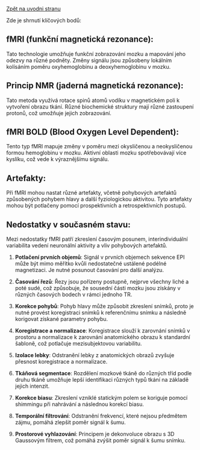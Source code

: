 [Zpět na uvodni stranu](../README.md) 

Zde je shrnutí klíčových bodů:

## fMRI (funkční magnetická rezonance): 
Tato technologie umožňuje funkční zobrazování mozku a mapování jeho odezvy na různé podněty. Změny signálu jsou způsobeny lokálním kolísáním poměru oxyhemoglobinu a deoxyhemoglobinu v mozku.

## Princip NMR (jaderná magnetická rezonance): 
Tato metoda využívá rotace spinů atomů vodíku v magnetickém poli k vytvoření obrazu tkání. Různé biochemické struktury mají různé zastoupení protonů, což umožňuje jejich zobrazování.

## fMRI BOLD (Blood Oxygen Level Dependent): 
Tento typ fMRI mapuje změny v poměru mezi okysličenou a neokysličenou formou hemoglobinu v mozku. Aktivní oblasti mozku spotřebovávají více kyslíku, což vede k výraznějšímu signálu.

## Artefakty: 
Při fMRI mohou nastat různé artefakty, včetně pohybových artefaktů způsobených pohybem hlavy a další fyziologickou aktivitou. Tyto artefakty mohou být potlačeny pomocí prospektivních a retrospektivních postupů.

## Nedostatky v současném stavu: 
Mezi nedostatky fMRI patří zkreslení časovým posunem, interindividuální variabilita vedení neuronální aktivity a vliv pohybových artefaktů.


1. **Potlačení prvních objemů**: Signál v prvních objemech sekvence EPI může být mimo měřítko kvůli nedostatečné ustálené podélné magnetizaci. Je nutné posunout časování pro další analýzu.

2. **Časování řezů**: Řezy jsou pořízeny postupně, nejprve všechny liché a poté sudé, což způsobuje, že sousední části mozku jsou získány v různých časových bodech v rámci jednoho TR.

3. **Korekce pohybů**: Pohyb hlavy může způsobit zkreslení snímků, proto je nutné provést koregistraci snímků k referenčnímu snímku a následně korigovat získané parametry pohybu.

4. **Koregistrace a normalizace**: Koregistrace slouží k zarovnání snímků v prostoru a normalizace k zarovnání anatomického obrazu k standardní šabloně, což potlačuje mezisubjektovou variabilitu.

5. **Izolace lebky**: Odstranění lebky z anatomických obrazů zvyšuje přesnost koregistrace a normalizace.

6. **Tkáňová segmentace**: Rozdělení mozkové tkáně do různých tříd podle druhu tkáně umožňuje lepší identifikaci různých typů tkání na základě jejich intenzit.

7. **Korekce biasu**: Zkreslení vzniklé statickým polem se koriguje pomocí shimmingu při nahrávání a následnou korekcí biasu.

8. **Temporální filtrování**: Odstranění frekvencí, které nejsou předmětem zájmu, pomáhá zlepšit poměr signál k šumu.

9. **Prostorové vyhlazování**: Principem je dekonvoluce obrazu s 3D Gaussovým filtrem, což pomáhá zvýšit poměr signál k šumu snímku.
